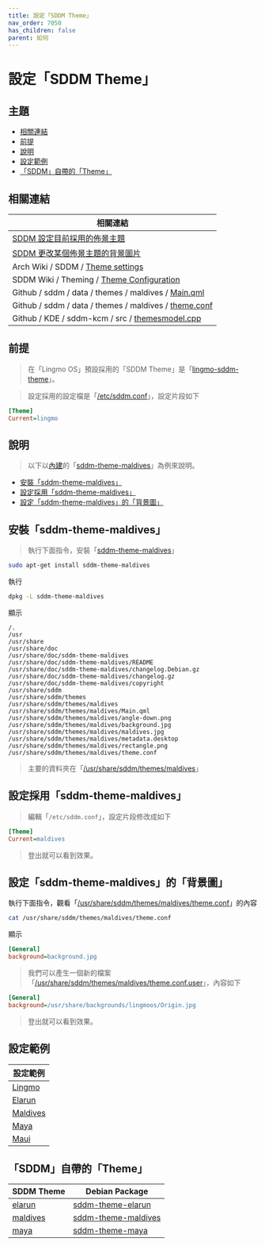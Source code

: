 ```yaml
---
title: 設定「SDDM Theme」
nav_order: 7050
has_children: false
parent: 如何
---
```



# 設定「SDDM Theme」




## 主題

* [相關連結](#相關連結)
* [前提](#前提)
* [說明](#說明)
* [設定範例](#設定範例)
* [「SDDM」自帶的「Theme」](#sddm自帶的theme)




## 相關連結

| 相關連結 |
| ------- |
| [SDDM 設定目前採用的佈景主題](https://samwhelp.github.io/note-about-sddm/read/howto/config-current-theme.html) |
| [SDDM 更改某個佈景主題的背景圖片](https://samwhelp.github.io/note-about-sddm/read/howto/custom-theme-background.html) |
| Arch Wiki / SDDM / [Theme settings](https://wiki.archlinux.org/title/SDDM#Theme_settings) |
| SDDM Wiki / Theming / [Theme Configuration](https://github.com/sddm/sddm/wiki/Theming#theme-configuration) |
| Github / sddm / data / themes / maldives / [Main.qml](https://github.com/sddm/sddm/blob/develop/data/themes/maldives/Main.qml#L58-L68) |
| Github / sddm / data / themes / maldives / [theme.conf](https://github.com/sddm/sddm/blob/develop/data/themes/maldives/theme.conf#L1-L2) |
| Github / KDE / sddm-kcm / src / [themesmodel.cpp](https://github.com/KDE/sddm-kcm/blob/master/src/themesmodel.cpp#L183-L195) |




## 前提

> 在「Lingmo OS」預設採用的「SDDM Theme」是「[lingmo-sddm-theme](https://github.com/LingmoOS/lingmo-sddm-theme)」。

> 設定採用的設定檔是「[/etc/sddm.conf](https://github.com/LingmoOS/lingmo-sddm-theme/blob/main/sddm.conf)」，設定片段如下

``` ini
[Theme]
Current=lingmo
```




## 說明

> 以下以[內建](https://github.com/sddm/sddm/tree/develop/data/themes)的「[sddm-theme-maldives](https://packages.debian.org/stable/sddm-theme-maldives)」為例來說明。


* [安裝「sddm-theme-maldives」](#安裝sddm-theme-maldives)
* [設定採用「sddm-theme-maldives」](#設定採用sddm-theme-maldives)
* [設定「sddm-theme-maldives」的「背景圖」](#設定sddm-theme-maldives的背景圖)




## 安裝「sddm-theme-maldives」

> 執行下面指令，安裝「[sddm-theme-maldives](https://packages.debian.org/stable/sddm-theme-maldives)」

``` sh
sudo apt-get install sddm-theme-maldives
```

執行

``` sh
dpkg -L sddm-theme-maldives
```

顯示

```
/.
/usr
/usr/share
/usr/share/doc
/usr/share/doc/sddm-theme-maldives
/usr/share/doc/sddm-theme-maldives/README
/usr/share/doc/sddm-theme-maldives/changelog.Debian.gz
/usr/share/doc/sddm-theme-maldives/changelog.gz
/usr/share/doc/sddm-theme-maldives/copyright
/usr/share/sddm
/usr/share/sddm/themes
/usr/share/sddm/themes/maldives
/usr/share/sddm/themes/maldives/Main.qml
/usr/share/sddm/themes/maldives/angle-down.png
/usr/share/sddm/themes/maldives/background.jpg
/usr/share/sddm/themes/maldives/maldives.jpg
/usr/share/sddm/themes/maldives/metadata.desktop
/usr/share/sddm/themes/maldives/rectangle.png
/usr/share/sddm/themes/maldives/theme.conf
```

> 主要的資料夾在「[/usr/share/sddm/themes/maldives](https://github.com/sddm/sddm/tree/develop/data/themes/maldives)」




## 設定採用「sddm-theme-maldives」

> 編輯「`/etc/sddm.conf`」，設定片段修改成如下

``` ini
[Theme]
Current=maldives
```

> 登出就可以看到效果。




## 設定「sddm-theme-maldives」的「背景圖」

執行下面指令，觀看「[/usr/share/sddm/themes/maldives/theme.conf](https://github.com/sddm/sddm/blob/develop/data/themes/maldives/theme.conf)」的內容

``` sh
cat /usr/share/sddm/themes/maldives/theme.conf
```

顯示

``` ini
[General]
background=background.jpg
```

> 我們可以產生一個新的檔案「[/usr/share/sddm/themes/maldives/theme.conf.user](https://github.com/samwhelp/lingmo-adjustment/blob/main/prototype/main/sddm-config/by-theme/main/profile/Maldives/asset/overlay/usr/share/sddm/themes/maldives/theme.conf.user)」，內容如下

``` ini
[General]
background=/usr/share/backgrounds/lingmoos/Origin.jpg
```

> 登出就可以看到效果。




## 設定範例

| 設定範例 |
| ------- |
| [Lingmo](https://github.com/samwhelp/lingmo-adjustment/tree/main/prototype/main/sddm-config/by-theme/main/profile/Lingmo) |
| [Elarun](https://github.com/samwhelp/lingmo-adjustment/tree/main/prototype/main/sddm-config/by-theme/main/profile/Elarun) |
| [Maldives](https://github.com/samwhelp/lingmo-adjustment/tree/main/prototype/main/sddm-config/by-theme/main/profile/Maldives) |
| [Maya](https://github.com/samwhelp/lingmo-adjustment/tree/main/prototype/main/sddm-config/by-theme/main/profile/Maya) |
| [Maui](https://github.com/samwhelp/lingmo-adjustment/tree/main/prototype/main/sddm-config/by-theme/main/profile/Maui) |




## 「SDDM」自帶的「Theme」

| SDDM Theme | Debian Package |
| ---------- | -------------- |
| [elarun](https://github.com/sddm/sddm/tree/develop/data/themes/elarun) | [sddm-theme-elarun](https://packages.debian.org/stable/sddm-theme-elarun) |
| [maldives](https://github.com/sddm/sddm/tree/develop/data/themes/maldives) | [sddm-theme-maldives](https://packages.debian.org/stable/sddm-theme-maldives) |
| [maya](https://github.com/sddm/sddm/tree/develop/data/themes/maya) | [sddm-theme-maya](https://packages.debian.org/stable/sddm-theme-maya) |

